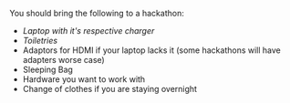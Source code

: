 You should bring the following to a hackathon:

* *Laptop with it's respective charger*
* *Toiletries*
* Adaptors for HDMI if your laptop lacks it (some hackathons will have adapters worse case)
* Sleeping Bag
* Hardware you want to work with
* Change of clothes if you are staying overnight
